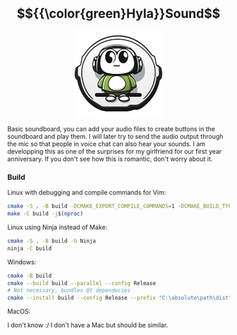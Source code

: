 # $${{\color{green}Hyla}}Sound$$
<p align="center">
    <img src="resources/hylasound.png" width="200" height="200" />
</p>

Basic soundboard, you can add your audio files to create buttons in the soundboard and play them. I will later try to send the audio output through the mic so that people in voice chat can also hear your sounds. I am developping this as one of the surprises for my girlfriend for our first year anniversary. If you don't see how this is romantic, don't worry about it.

### Build
Linux with debugging and compile commands for Vim:
```bash
cmake -S . -B build -DCMAKE_EXPORT_COMPILE_COMMANDS=1 -DCMAKE_BUILD_TYPE=Debug
make -C build -j$(nproc)
```
Linux using Ninja instead of Make:
```bash
cmake -S . -B build -G Ninja
ninja -C build
```
Windows:
```bash
cmake -B build
cmake --build build --parallel --config Release
# Not necessary, bundles Qt dependecies
cmake --install build --config Release --prefix "C:\absolute\path\dist"
```
MacOS:

I don't know :/ I don't have a Mac but should be similar.
